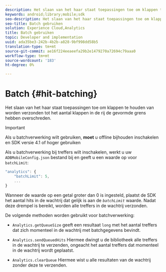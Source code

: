 ```yaml
---
description: Het slaan van het haar staat toepassingen toe om klappen te houden van worden verzonden tot het aantal klappen in de rij de gevormde grens hebben overschreden.
keywords: android;library;mobile;sdk
seo-description: Het slaan van het haar staat toepassingen toe om klappen te houden van worden verzonden tot het aantal klappen in de rij de gevormde grens hebben overschreden.
seo-title: Batch gebruiken
solution: Experience Cloud,Analytics
title: Batch gebruiken
topic: Developer and implementation
uuid: ada35be3-242b-4b2b-a828-9bf998dd58b5
translation-type: tm+mt
source-git-commit: ae16f224eeaeefa29b2e1479270a72694c79aaa0
workflow-type: tm+mt
source-wordcount: '183'
ht-degree: 0%

---
```



# Batch {#hit-batching}

Het slaan van het haar staat toepassingen toe om klappen te houden van worden verzonden tot het aantal klappen in de rij de gevormde grens hebben overschreden.

>[!IMPORTANT]
>
>Als u batchverwerking wilt gebruiken, **moet** u offline bijhouden inschakelen en SDK versie 4.1 of hoger gebruiken

Als u batchverwerking bij treffers wilt inschakelen, werkt u uw `ADBMobileConfig.json` bestand bij en geeft u een waarde op voor `batchLimit`:

```js
"analytics": {
    "batchLimit": 5,
    ...
}
```

Wanneer de waarde op een getal groter dan 0 is ingesteld, plaatst de SDK het aantal hits in de wachtrij dat gelijk is aan de *`batchLimit`* waarde. Nadat deze drempel is bereikt, worden alle treffers in de wachtrij verzonden.

De volgende methoden worden gebruikt voor batchverwerking:

* `Analytics.getQueueSize` geeft een resultaat `long` met het aantal treffers dat zich momenteel in de wachtrij met batchgegevens bevindt.

* `Analytics.sendQueuedHits` Hiermee dwingt u de bibliotheek alle treffers in de wachtrij te verzenden, ongeacht het aantal treffers dat momenteel in de wachtrij wordt geplaatst.
* `Analytics.clearQueue` Hiermee wist u alle resultaten van de wachtrij zonder deze te verzenden.
